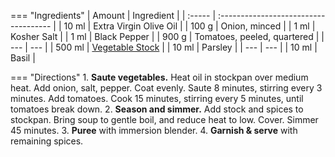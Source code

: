 === "Ingredients"
    | Amount | Ingredient                            |
    | :----- | :------------------------------------ |
    | 10 ml  | Extra Virgin Olive Oil                |
    | 100 g  | Onion, minced                         |
    | 1 ml   | Kosher Salt                           |
    | 1 ml   | Black Pepper                          |
    | 900 g  | Tomatoes, peeled, quartered           |
    | ---    | ---                                   |
    | 500 ml | [Vegetable Stock](#vegetable-stock-v) |
    | 10 ml  | Parsley                               |
    | ---    | ---                                   |
    | 10 ml  | Basil                                 |

=== "Directions"
    1. **Saute vegetables.** Heat oil in stockpan over medium heat. Add onion, salt, pepper. Coat evenly. Saute 8 minutes, stirring every 3 minutes. Add tomatoes. Cook 15 minutes, stirring every 5 minutes, until tomatoes break down.
    2. **Season and simmer.** Add stock and spices to stockpan. Bring soup to gentle boil, and reduce heat to low. Cover. Simmer 45 minutes.
    3. **Puree** with immersion blender.
    4. **Garnish & serve** with remaining spices.
